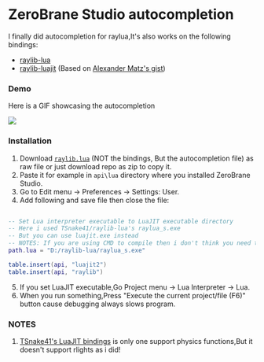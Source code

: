 # ZeroBrane Studio autocompletion

I finally did autocompletion for raylua,It's also works on the following bindings:

- [raylib-lua](https://github.com/TSnake41/raylib-lua)
- [raylib-luajit](https://github.com/darltrash/raylib-luajit) (Based on [Alexander Matz's gist](https://gist.github.com/alexander-matz/f8ee4eb9fdf676203d70c1e5e329a6ec))

### Demo

Here is a GIF showcasing the autocompletion

<img src="https://github.com/Rabios/raylua/blob/master/zerobrane/demo.gif">

### Installation

1. Download [`raylib.lua`](https://github.com/Rabios/raylua/blob/master/zerobrane/raylib.lua) (NOT the bindings, But the autocompletion file) as raw file or just download repo as zip to copy it.
2. Paste it for example in `api\lua` directory where you installed ZeroBrane Studio.
3. Go to Edit menu -> Preferences -> Settings: User.
4. Add following and save file then close the file:

```lua

-- Set Lua interpreter executable to LuaJIT executable directory
-- Here i used TSnake41/raylib-lua's raylua_s.exe
-- But you can use luajit.exe instead
-- NOTES: If you are using CMD to compile then i don't think you need to do this
path.lua = "D:/raylib-lua/raylua_s.exe"

table.insert(api, "luajit2")
table.insert(api, "raylib")
```

5. If you set LuaJIT executable,Go Project menu -> Lua Interpreter -> Lua.
6. When you run something,Press "Execute the current project/file (F6)" button cause debugging always slows program.

### NOTES

1. [TSnake41's LuaJIT bindings](https://github.com/TSnake41/raylib-lua) is only one support physics functions,But it doesn't support rlights as i did!